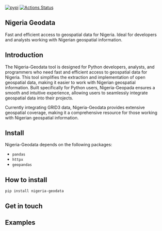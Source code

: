 [![pypi](https://pypi.org/static/images/logo-small.8998e9d1.svg)](https://pypi.python.org/pypi/nigeria-geodata/)
[![Actions Status](https://github.com/jeafreezy/nigeria_geodata/workflows/Tests/badge.svg)](https://github.com/jeafreezy/nigeria_geodata/actions?query=workflow%3ATests)



Nigeria Geodata
---------------
Fast and efficient access to geospatial data for Nigeria. Ideal for developers and analysts working with Nigerian geospatial information.

Introduction
------------
The Nigeria-Geodata tool is designed for Python developers, analysts, and programmers who need fast and efficient access to geospatial data for Nigeria. This tool simplifies the extraction and implementation of open geospatial data, making it easier to work with Nigerian geospatial information. Built specifically for Python users, Nigeria-Geopada ensures a smooth and intuitive experience, allowing users to seamlessly integrate geospatial data into their projects.

Currently integrating GRID3 data, Nigeria-Geodata provides extensive geospatial coverage, making it a comprehensive resource for those working with Nigerian geospatial information.

Install
--------
Nigeria-Geodata depends on the following packages:
- ``pandas``
- ``httpx``
- ``geopandas``

How to install
---------------
```pip install nigeria-geodata```

Get in touch
--------------


Examples
--------